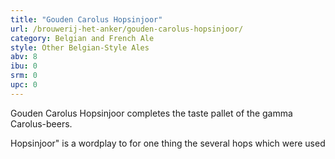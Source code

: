 ```yaml
---
title: "Gouden Carolus Hopsinjoor"
url: /brouwerij-het-anker/gouden-carolus-hopsinjoor/
category: Belgian and French Ale
style: Other Belgian-Style Ales
abv: 8
ibu: 0
srm: 0
upc: 0
---
```

Gouden Carolus Hopsinjoor completes the taste pallet of the gamma Carolus-beers.  

Hopsinjoor" is a wordplay to for one thing the several hops which were used
